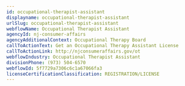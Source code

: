 ```yaml
---
id: occupational-therapist-assistant
displayname: occupational-therapist-assistant
urlSlug: occupational-therapist-assistant
webflowName: Occupational Therapist Assistant
agencyId: nj-consumer-affairs
agencyAdditionalContext: Occupational Therapy Board
callToActionText: Get an Occupational Therapy Assistant License
callToActionLink: http://njconsumeraffairs.gov/ot
webflowIndustry: Occupational Therapist Assistant
divisionPhone: (973) 504-6570
webflowId: 5f7729a7306c6c1a67066fa3
licenseCertificationClassification: REGISTRATION/LICENSE
---
```

